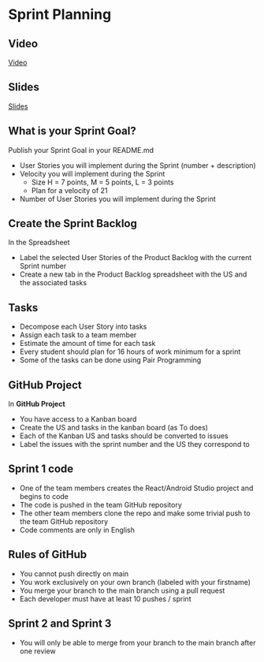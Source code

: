 # Sprint Planning

## Video

[Video](https://pace.hosted.panopto.com/Panopto/Pages/Viewer.aspx?id=05c4f662-d163-4800-b707-b2aa011d4ef8&edit=true)

## Slides

[Slides](https://github.com/paceuniversity/cs389fall2021spring2022/blob/main/sprintplanning.md)

## What is your Sprint Goal?

Publish your Sprint Goal in your README.md

* User Stories you will implement during the Sprint (number + description)
* Velocity you will implement during the Sprint
  * Size H = 7 points, M = 5 points, L = 3 points
  * Plan for a velocity of 21
* Number of User Stories you will implement during the Sprint

## Create the Sprint Backlog

In the Spreadsheet

* Label the selected User Stories of the Product Backlog with the current Sprint number
* Create a new tab in the Product Backlog spreadsheet with the US and the associated tasks

## Tasks

*	Decompose each User Story into tasks 
*	Assign each task to a team member
*	Estimate the amount of time for each task
*	Every student should plan for 16 hours of work minimum for a sprint
* Some of the tasks can be done using Pair Programming
  
## GitHub Project

In **GitHub Project**

* You have access to a Kanban board
* Create the US and tasks in the kanban board (as To does)
* Each of the Kanban US and tasks should be converted to issues
* Label the issues with the sprint number and the US they correspond to

## Sprint 1 code 

* One of the team members creates the React/Android Studio project and begins to code
* The code is pushed in the team GitHub repository
* The other team members clone the repo and make some trivial push to the team GitHub repository
* Code comments are only in English

## Rules of GitHub

* You cannot push directly on main
* You work exclusively on your own branch (labeled with your firstname)
* You merge your branch to the main branch using a pull request
* Each developer must have at least 10 pushes / sprint

## Sprint 2 and Sprint 3

* You will only be able to merge from your branch to the main branch after one review

